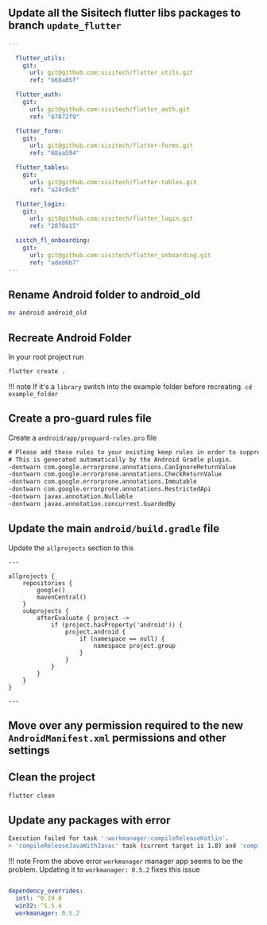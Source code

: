 ## Update all the Sisitech flutter libs packages to branch `update_flutter`

```yaml title="pubspec.yaml"
---

  flutter_utils:
    git:
      url: git@github.com:sisitech/flutter_utils.git
      ref: "b68a85f"

  flutter_auth:
    git:
      url: git@github.com:sisitech/flutter_auth.git
      ref: "67872f9"

  flutter_form:
    git:
      url: git@github.com:sisitech/flutter-forms.git
      ref: "68aa594"

  flutter_tables:
    git:
      url: git@github.com:sisitech/flutter-tables.git
      ref: "a24c8cb"

  flutter_login:
    git:
      url: git@github.com:sisitech/flutter_login.git
      ref: "2870a15"

  sistch_fl_onboarding:
    git:
      url: git@github.com:sisitech/flutter_onboarding.git
      ref: "adeb6b7"
---
```


##  Rename Android folder to android_old
```bash
mv android android_old
```
## Recreate Android Folder
In your root project run 
```bash
flutter create . 
```

!!! note
    If it's a `library` switch into the example folder before recreating.
    `cd example_folder`

## Create a pro-guard rules file 
Create a `android/app/proguard-rules.pro` file
```txt title="android/app/proguard-rules.pro"
# Please add these rules to your existing keep rules in order to suppress warnings.
# This is generated automatically by the Android Gradle plugin.
-dontwarn com.google.errorprone.annotations.CanIgnoreReturnValue
-dontwarn com.google.errorprone.annotations.CheckReturnValue
-dontwarn com.google.errorprone.annotations.Immutable
-dontwarn com.google.errorprone.annotations.RestrictedApi
-dontwarn javax.annotation.Nullable
-dontwarn javax.annotation.concurrent.GuardedBy
```

## Update the main `android/build.gradle` file

Update the `allprojects` section to this

```title="android/build.gradle" hl_lines="8 9 10 11 12 13 14 15 16 17 18"
---

allprojects {
    repositories {
        google()
        mavenCentral()
    }
    subprojects {
        afterEvaluate { project ->
            if (project.hasProperty('android')) {
                project.android {
                    if (namespace == null) {
                        namespace project.group
                    }
                }
            }
        }
    }
}

---
```

## Move over any permission required to the new `AndroidManifest.xml` permissions and other settings

## Clean the project
```bash
flutter clean
```

## Update any packages with error

```bash title="terminal"
Execution failed for task ':workmanager:compileReleaseKotlin'.
> 'compileReleaseJavaWithJavac' task (current target is 1.8) and 'compileReleaseKotlin' task (current target is 17) jvm target compatibility should be set to the same Java version.
```

!!! note
    From the above error `workmanager` manager app seems to be the problem.
    Updating it to
    `workmanager: 0.5.2` fixes this issue

```yaml title="pubspec.yaml"

dependency_overrides:
  intl: ^0.19.0
  win32: ^5.5.4
  workmanager: 0.5.2
```

